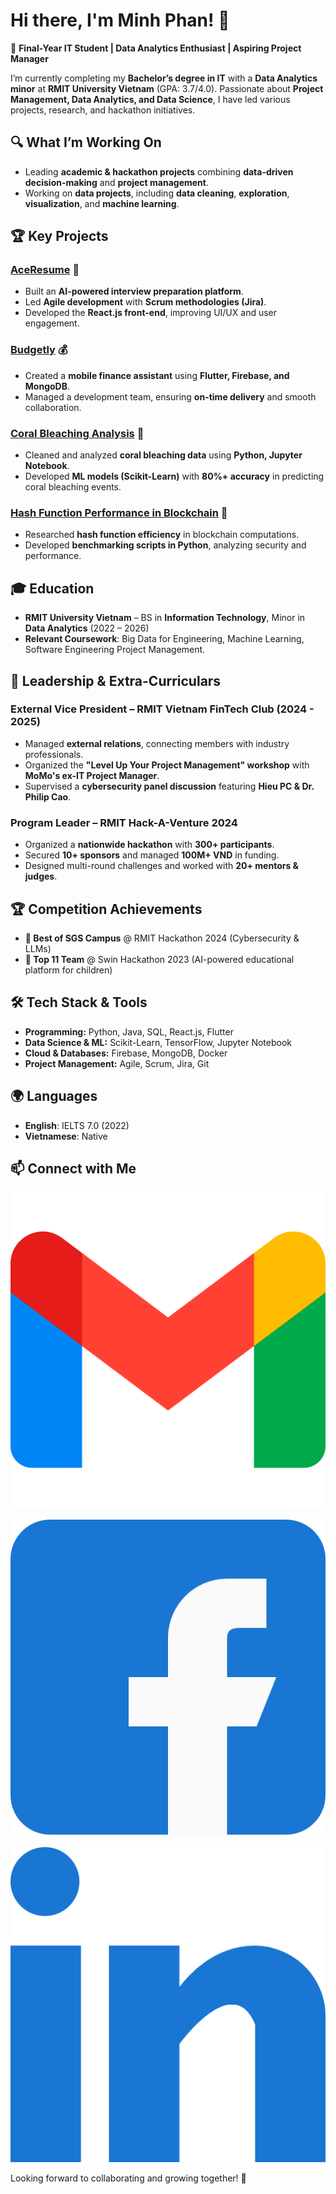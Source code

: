 # Hi there, I'm Minh Phan! 👋

🚀 **Final-Year IT Student | Data Analytics Enthusiast | Aspiring Project Manager**

I’m currently completing my **Bachelor’s degree in IT** with a **Data Analytics minor** at **RMIT University Vietnam** (GPA: 3.7/4.0). Passionate about **Project Management, Data Analytics, and Data Science**, I have led various projects, research, and hackathon initiatives.

## 🔍 What I’m Working On
- Leading **academic & hackathon projects** combining **data-driven decision-making** and **project management**.
- Working on **data projects**, including **data cleaning**, **exploration**, **visualization**, and **machine learning**.

## 🏆 Key Projects
### [AceResume](https://github.com/minhphan-rmit/aceresume) 🎤
- Built an **AI-powered interview preparation platform**.
- Led **Agile development** with **Scrum methodologies (Jira)**.
- Developed the **React.js front-end**, improving UI/UX and user engagement.

### [Budgetly](https://github.com/RMIT-Budgetly/budgetly.git) 💰
- Created a **mobile finance assistant** using **Flutter, Firebase, and MongoDB**.
- Managed a development team, ensuring **on-time delivery** and smooth collaboration.

### [Coral Bleaching Analysis](https://www.kaggle.com/code/pnminh95/coral-bleaching-global-environmental-analysis) 🌊
- Cleaned and analyzed **coral bleaching data** using **Python, Jupyter Notebook**.
- Developed **ML models (Scikit-Learn)** with **80%+ accuracy** in predicting coral bleaching events.

### [Hash Function Performance in Blockchain](https://drive.google.com/file/d/1jezNs0iFoAyByAEPiAi-efkR1hj0w1GK/view?usp=sharing) 🔐
- Researched **hash function efficiency** in blockchain computations.
- Developed **benchmarking scripts in Python**, analyzing security and performance.

## 🎓 Education
- **RMIT University Vietnam** – BS in **Information Technology**, Minor in **Data Analytics** (2022 – 2026)
- **Relevant Coursework**: Big Data for Engineering, Machine Learning, Software Engineering Project Management.

## 🎤 Leadership & Extra-Curriculars
### **External Vice President – RMIT Vietnam FinTech Club** (2024 - 2025)
- Managed **external relations**, connecting members with industry professionals.
- Organized the **"Level Up Your Project Management" workshop** with **MoMo's ex-IT Project Manager**.
- Supervised a **cybersecurity panel discussion** featuring **Hieu PC & Dr. Philip Cao**.

### **Program Leader – RMIT Hack-A-Venture 2024**
- Organized a **nationwide hackathon** with **300+ participants**.
- Secured **10+ sponsors** and managed **100M+ VND** in funding.
- Designed multi-round challenges and worked with **20+ mentors & judges**.

## 🏆 Competition Achievements
- **🏅 Best of SGS Campus** @ RMIT Hackathon 2024 (Cybersecurity & LLMs)
- **🏅 Top 11 Team** @ Swin Hackathon 2023 (AI-powered educational platform for children)

## 🛠️ Tech Stack & Tools
- **Programming:** Python, Java, SQL, React.js, Flutter
- **Data Science & ML:** Scikit-Learn, TensorFlow, Jupyter Notebook
- **Cloud & Databases:** Firebase, MongoDB, Docker
- **Project Management:** Agile, Scrum, Jira, Git

## 🌍 Languages
- **English**: IELTS 7.0 (2022)
- **Vietnamese**: Native

## 📫 Connect with Me
[![Gmail](img/icons/gmail.png)](mailto:pnminh0905@gmail.com) &nbsp;
[![Facebook](img/icons/facebook.png)](https://www.facebook.com/pnm0905/) &nbsp;
[![LinkedIn](img/icons/linkedin.png)](https://www.linkedin.com/in/minhpnh/)

Looking forward to collaborating and growing together! 🚀